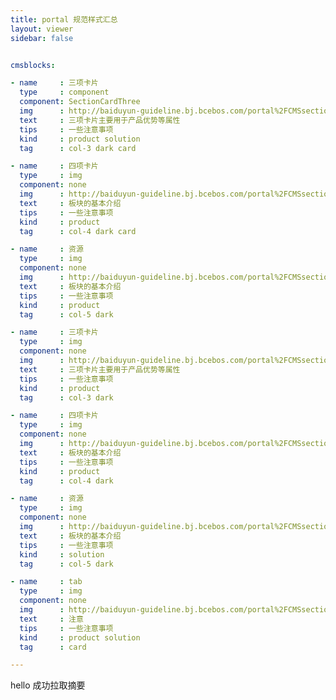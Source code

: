 ```yaml
---
title: portal 规范样式汇总
layout: viewer
sidebar: false


cmsblocks:

- name     : 三项卡片
  type     : component
  component: SectionCardThree
  img      : http://baiduyun-guideline.bj.bcebos.com/portal%2FCMSsection%2Fcol-3-card
  text     : 三项卡片主要用于产品优势等属性
  tips     : 一些注意事项
  kind     : product solution
  tag      : col-3 dark card

- name     : 四项卡片
  type     : img
  component: none
  img      : http://baiduyun-guideline.bj.bcebos.com/portal%2FCMSsection%2Fcol-3-card
  text     : 板块的基本介绍
  tips     : 一些注意事项
  kind     : product
  tag      : col-4 dark card

- name     : 资源
  type     : img
  component: none
  img      : http://baiduyun-guideline.bj.bcebos.com/portal%2FCMSsection%2Fcol-3-card
  text     : 板块的基本介绍
  tips     : 一些注意事项
  kind     : product
  tag      : col-5 dark

- name     : 三项卡片
  type     : img
  component: none
  img      : http://baiduyun-guideline.bj.bcebos.com/portal%2FCMSsection%2Fcol-3-card
  text     : 三项卡片主要用于产品优势等属性
  tips     : 一些注意事项
  kind     : product
  tag      : col-3 dark

- name     : 四项卡片
  type     : img
  component: none
  img      : http://baiduyun-guideline.bj.bcebos.com/portal%2FCMSsection%2Fcol-3-card
  text     : 板块的基本介绍
  tips     : 一些注意事项
  kind     : product
  tag      : col-4 dark

- name     : 资源
  type     : img
  component: none
  img      : http://baiduyun-guideline.bj.bcebos.com/portal%2FCMSsection%2Fcol-3-card
  text     : 板块的基本介绍
  tips     : 一些注意事项
  kind     : solution
  tag      : col-5 dark

- name     : tab
  type     : img
  component: none
  img      : http://baiduyun-guideline.bj.bcebos.com/portal%2FCMSsection%2Fcol-3-card
  text     : 注意
  tips     : 一些注意事项
  kind     : product solution
  tag      : card 

---
```


hello 成功拉取摘要
<!-- more -->